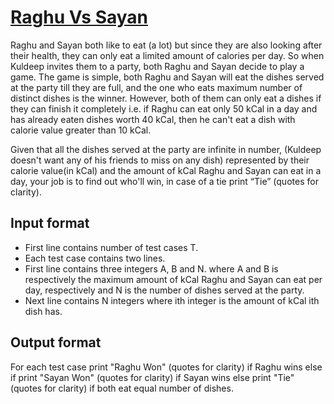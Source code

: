 # [Raghu Vs Sayan][link]

Raghu and Sayan both like to eat (a lot) but since they are also looking after their health, they can only eat a limited amount of calories per day. So when Kuldeep invites them to a party, both Raghu and Sayan decide to play a game. The game is simple, both Raghu and Sayan will eat the dishes served at the party till they are full, and the one who eats maximum number of distinct dishes is the winner. However, both of them can only eat a dishes if they can finish it completely i.e. if Raghu can eat only 50 kCal in a day and has already eaten dishes worth 40 kCal, then he can't eat a dish with calorie value greater than 10 kCal.

Given that all the dishes served at the party are infinite in number, (Kuldeep doesn't want any of his friends to miss on any dish) represented by their calorie value(in kCal) and the amount of kCal Raghu and Sayan can eat in a day, your job is to find out who'll win, in case of a tie print “Tie” (quotes for clarity).

## Input format

- First line contains number of test cases T.
- Each test case contains two lines.
- First line contains three integers A, B and N. where A and B is respectively the maximum amount of kCal Raghu and Sayan can eat per day, respectively and N is the number of dishes served at the party.
- Next line contains N integers where ith integer is the amount of kCal ith dish has.

## Output format

For each test case print "Raghu Won" (quotes for clarity) if Raghu wins else if print "Sayan Won" (quotes for clarity) if Sayan wins else print "Tie" (quotes for clarity) if both eat equal number of dishes.

[link]: https://www.hackerearth.com/practice/algorithms/sorting/heap-sort/practice-problems/algorithm/raghu-vs-sayan/
